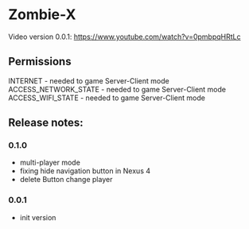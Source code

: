 # Zombie-X

Video version 0.0.1: https://www.youtube.com/watch?v=0pmbpqHRtLc

## Permissions
INTERNET - needed to game Server-Client mode
ACCESS_NETWORK_STATE - needed to game Server-Client mode
ACCESS_WIFI_STATE - needed to game Server-Client mode

## Release notes:
### 0.1.0
- multi-player mode
- fixing hide navigation button in Nexus 4
- delete Button change player

### 0.0.1
- init version